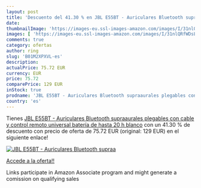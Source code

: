 ```yaml
---
layout: post
title: 'Descuento del 41.30 % en JBL E55BT - Auriculares Bluetooth supraa'
date: 
thumbnailImage: 'https://images-eu.ssl-images-amazon.com/images/I/31nlQRfWDsL._SL200_.jpg'
images: [ 'https://images-eu.ssl-images-amazon.com/images/I/31nlQRfWDsL._SL200_.jpg' ]
comments: true
category: ofertas
author: ring
slug: 'B01M2XPXVL-es'
description:
actualPrice: 75.72 EUR
currency: EUR
price: 75.72
comparePrice: 129 EUR
inStock: true
prodname: 'JBL E55BT - Auriculares Bluetooth supraaurales plegables con cable y control remoto universal  batería de hasta 20 h  blanco'
country: 'es'
---
```


Tienes [JBL E55BT - Auriculares Bluetooth supraaurales plegables con cable y control remoto universal  batería de hasta 20 h  blanco](https://www.amazon.es/dp/B01M2XPXVL/?tag=tolees-21) con un 41.30 % de descuento con precio de oferta de 75.72 EUR (original: 129 EUR) en el siguiente enlace!

[![JBL E55BT - Auriculares Bluetooth supraa](https://images-eu.ssl-images-amazon.com/images/I/31nlQRfWDsL._SL200_.jpg)](https://www.amazon.es/dp/B01M2XPXVL/?tag=tolees-21)

[Accede a la oferta!!](https://www.amazon.es/dp/B01M2XPXVL/?tag=tolees-21)

Links participate in Amazon Associate program and might generate a comission on qualifying sales


